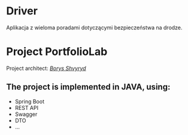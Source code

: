 # Driver
Aplikacja z wieloma poradami dotyczącymi bezpieczeństwa na drodze.

# Project PortfolioLab
Project architect: [*Borys Shvyryd*](https://github.com/BorysShvyryd)

## The project is implemented in **JAVA**, using:

* Spring Boot
* REST API
* Swagger
* DTO
* ...
